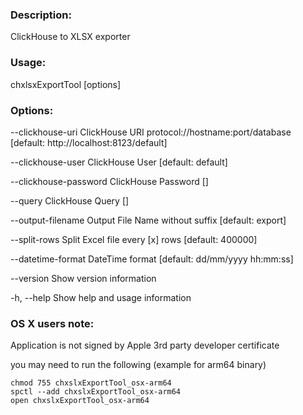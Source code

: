 ### Description:
  ClickHouse to XLSX exporter

### Usage:
  chxlsxExportTool [options]

### Options:
  --clickhouse-uri <clickhouse-uri>            ClickHouse URI protocol://hostname:port/database [default: http://localhost:8123/default]
  
  --clickhouse-user <clickhouse-user>          ClickHouse User [default: default]
  
  --clickhouse-password <clickhouse-password>  ClickHouse Password []
  
  --query <query>                              ClickHouse Query []
  
  --output-filename <output-filename>          Output File Name without suffix [default: export]
  
  --split-rows <split-rows>                    Split Excel file every [x] rows [default: 400000]
  
  --datetime-format <datetime-format>          DateTime format [default: dd/mm/yyyy hh:mm:ss]
  
  --version                                    Show version information
  
  -h, --help                               Show help and usage information

### OS X users note:
Application is not signed by Apple 3rd party developer certificate

you may need to run the following (example for arm64 binary) 
```
chmod 755 chxslxExportTool_osx-arm64
spctl --add chxslxExportTool_osx-arm64
open chxslxExportTool_osx-arm64

```
